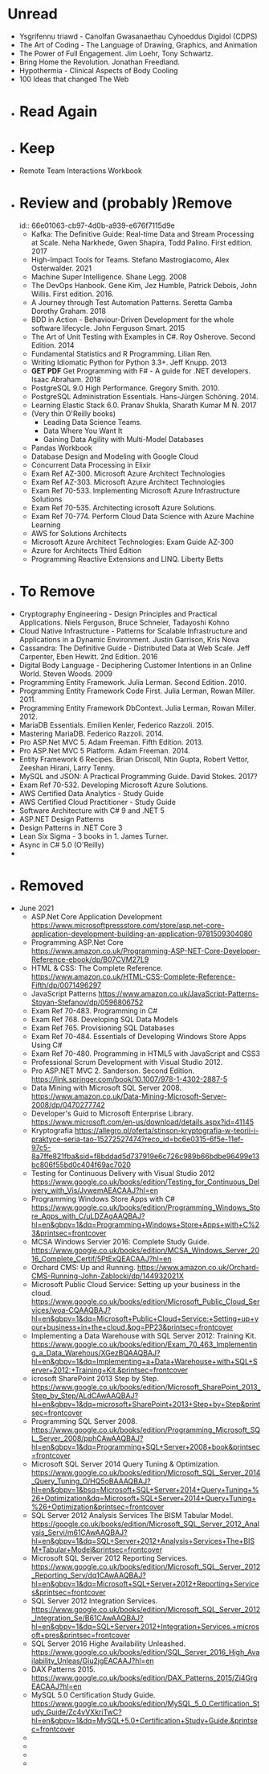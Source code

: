 # Unread
- Ysgrifennu triawd - Canolfan Gwasanaethau Cyhoeddus Digidol (CDPS)
- The Art of Coding - The Language of Drawing, Graphics, and Animation
- The Power of Full Engagement. Jim Loehr, Tony Schwartz.
- Bring Home the Revolution. Jonathan Freedland.
- Hypothermia - Clinical Aspects of Body Cooling
- 100 Ideas that changed The Web
- # Read Again
- # Keep
- Remote Team Interactions Workbook
- # Review and (probably )Remove
  id:: 66e01063-cb97-4d0b-a939-e676f7115d9e
	- Kafka: The Definitive Guide: Real-time Data and Stream Processing at Scale. Neha Narkhede, Gwen Shapira, Todd Palino. First edition. 2017
	- High-Impact Tools for Teams. Stefano Mastrogiacomo, Alex Osterwalder. 2021
	- Machine Super Intelligence. Shane Legg. 2008
	- The DevOps Hanbook. Gene Kim, Jez Humble, Patrick Debois, John Willis. First edition. 2016.
	- A Journey through Test Automation Patterns. Seretta Gamba Dorothy Graham. 2018
	- BDD in Action - Behaviour-Driven Development for the whole software lifecycle. John Ferguson Smart. 2015
	- The Art of Unit Testing with Examples in C#. Roy Osherove. Second Edition. 2014
	- Fundamental Statistics and R Programming. Lilian Ren.
	- Writing Idiomatic Python for Python 3.3+. Jeff Knupp. 2013
	- **GET PDF** Get Programming with F# - A guide for .NET developers. Isaac Abraham. 2018
	- PostgreSQL 9.0 High Performance. Gregory Smith. 2010.
	- PostgreSQL Administration Essentials. Hans-Jürgen Schöning. 2014.
	- Learning Elastic Stack 6.0. Pranav Shukla, Sharath Kumar M N. 2017
	- (Very thin O'Reilly books)
		- Leading Data Science Teams.
		- Data Where You Want It
		- Gaining Data Agility with Multi-Model Databases
	- Pandas Workbook
	- Database Design and Modeling with Google Cloud
	- Concurrent Data Processing in Elixir
	- Exam Ref AZ-300. Microsoft Azure Architect Technologies
	- Exam Ref AZ-303. Microsoft Azure Architect Technologies
	- Exam Ref 70-533. Implementing Microsoft Azure Infrastructure Solutions
	- Exam Ref 70-535. Architecting icrosoft Azure Solutions.
	- Exam Ref 70-774. Perform Cloud Data Science with Azure Machine Learning
	- AWS for Solutions Architects
	- Microsoft Azure Architect Technologies: Exam Guide AZ-300
	- Azure for Architects Third Edition
	- Programming Reactive Extensions and LINQ. Liberty Betts
- # To Remove
- Cryptography Engineering - Design Principles and Practical Applications. Niels Ferguson, Bruce Schneier, Tadayoshi Kohno
- Cloud Native Infrastructure - Patterns for Scalable Infrastructure and Applications in a Dynamic Environment. Justin Garrison, Kris Nova
- Cassandra: The Definitive Guide - Distributed Data at Web Scale. Jeff Carpenter, Eben Hewitt. 2nd Edition. 2016
- Digital Body Language - Deciphering Customer Intentions in an Online World. Steven Woods. 2009
- Programming Entity Framework. Julia Lerman. Second Edition. 2010.
- Programming Entity Framework Code First. Julia Lerman, Rowan Miller. 2011.
- Programming Entity Framework DbContext. Julia Lerman, Rowan Miller. 2012.
- MariaDB Essentials. Emilien Kenler, Federico Razzoli. 2015.
- Mastering MariaDB. Federico Razzoli. 2014.
- Pro ASP.Net MVC 5. Adam Freeman. Fifth Edition. 2013.
- Pro ASP.Net MVC 5 Platform. Adam Freeman. 2014.
- Entity Framework 6 Recipes. Brian Driscoll, Ntin Gupta, Robert Vettor, Zeeshan Hirani, Larry Tenny.
- MySQL and JSON: A Practical Programming Guide. David Stokes. 2017?
- Exam Ref 70-532. Developing Microsoft Azure Solutions.
- AWS Certified Data Analytics - Study Guide
- AWS Certified Cloud Practitioner - Study Guide
- Software Architecture with C# 9 and .NET 5
- ASP.NET Design Patterns
- Design Patterns in .NET Core 3
- Lean Six Sigma - 3 books in 1. James Turner.
- Async in C# 5.0 (O'Reilly)
-
- # Removed
- June 2021
	- ASP.Net Core Application Development https://www.microsoftpressstore.com/store/asp.net-core-application-development-building-an-application-9781509304080
	- Programming ASP.Net Core https://www.amazon.co.uk/Programming-ASP-NET-Core-Developer-Reference-ebook/dp/B07CVM27L9
	- HTML & CSS: The Complete Reference. https://www.amazon.co.uk/HTML-CSS-Complete-Reference-Fifth/dp/0071496297
	- JavaScript Patterns https://www.amazon.co.uk/JavaScript-Patterns-Stoyan-Stefanov/dp/0596806752
	- Exam Ref 70-483. Programming in C#
	- Exam Ref 768. Developing SQL Data Models
	- Exam Ref 765. Provisioning SQL Databases
	- Exam Ref 70-484. Essentials of Developing Windows Store Apps Using C#
	- Exam Ref 70-480. Programming in HTML5 with JavaScript and CSS3
	- Professional Scrum Development with Visual Studio 2012.
	- Pro ASP.NET MVC 2. Sanderson. Second Edition. https://link.springer.com/book/10.1007/978-1-4302-2887-5
	- Data Mining with Microsoft SQL Server 2008. https://www.amazon.co.uk/Data-Mining-Microsoft-Server-2008/dp/0470277742
	- Developer's Guid to Microsoft Enterprise Library. https://www.microsoft.com/en-us/download/details.aspx?id=41145
	- Kryptografia https://allegro.pl/oferta/stinson-kryptografia-w-teorii-i-praktyce-seria-tao-15272527474?reco_id=bc6e0315-6f5e-11ef-97c5-8a7ffe821fba&sid=f8bddad5d737919e6c726c989b66bdbe96499e13bc806f55bd0c404f69ac7020
	- Testing for Continuous Delivery with Visual Studio 2012 https://www.google.co.uk/books/edition/Testing_for_Continuous_Delivery_with_Vis/JvwemAEACAAJ?hl=en
	- Programming Windows Store Apps with C# https://www.google.co.uk/books/edition/Programming_Windows_Store_Apps_with_C/uLDZAgAAQBAJ?hl=en&gbpv=1&dq=Programming+Windows+Store+Apps+with+C%23&printsec=frontcover
	- MCSA Windows Servier 2016: Complete Study Guide. https://www.google.co.uk/books/edition/MCSA_Windows_Server_2016_Complete_Certif/5PtExQEACAAJ?hl=en
	- Orchard CMS: Up and Running. https://www.amazon.co.uk/Orchard-CMS-Running-John-Zablocki/dp/144932021X
	- Microsoft Public Cloud Service: Setting up your business in the cloud. https://www.google.co.uk/books/edition/Microsoft_Public_Cloud_Services/woa-CQAAQBAJ?hl=en&gbpv=1&dq=Microsoft+Public+Cloud+Service:+Setting+up+your+business+in+the+cloud.&pg=PP23&printsec=frontcover
	- Implementing a Data Warehouse with SQL Server 2012: Training Kit. https://www.google.co.uk/books/edition/Exam_70_463_Implementing_a_Data_Warehous/XGezBQAAQBAJ?hl=en&gbpv=1&dq=Implementing+a+Data+Warehouse+with+SQL+Server+2012:+Training+Kit.&printsec=frontcover
	- icrosoft SharePoint 2013 Step by Step. https://www.google.co.uk/books/edition/Microsoft_SharePoint_2013_Step_by_Step/ALdCAwAAQBAJ?hl=en&gbpv=1&dq=microsoft+SharePoint+2013+Step+by+Step&printsec=frontcover
	- Programming SQL Server 2008. https://www.google.co.uk/books/edition/Programming_Microsoft_SQL_Server_2008/pphCAwAAQBAJ?hl=en&gbpv=1&dq=Programming+SQL+Server+2008+book&printsec=frontcover
	- Microsoft SQL Server 2014 Query Tuning & Optimization. https://www.google.co.uk/books/edition/Microsoft_SQL_Server_2014_Query_Tuning_O/HQ5oBAAAQBAJ?hl=en&gbpv=1&bsq=Microsoft+SQL+Server+2014+Query+Tuning+%26+Optimization&dq=Microsoft+SQL+Server+2014+Query+Tuning+%26+Optimization&printsec=frontcover
	- SQL Server 2012 Analysis Services The BISM Tabular Model. https://google.co.uk/books/edition/Microsoft_SQL_Server_2012_Analysis_Servi/m61CAwAAQBAJ?hl=en&gbpv=1&dq=SQL+Server+2012+Analysis+Services+The+BISM+Tabular+Model&printsec=frontcover
	- Microsoft SQL Server 2012 Reporting Services. https://www.google.co.uk/books/edition/Microsoft_SQL_Server_2012_Reporting_Serv/dq1CAwAAQBAJ?hl=en&gbpv=1&dq=Microsoft+SQL+Server+2012+Reporting+Services&printsec=frontcover
	- SQL Server 2012 Integration Services. https://www.google.co.uk/books/edition/Microsoft_SQL_Server_2012_Integration_Se/B61CAwAAQBAJ?hl=en&gbpv=1&dq=SQL+Server+2012+Integration+Services.+microsoft+pres&printsec=frontcover
	- SQL Server 2016 Highe Availability Unleashed. https://www.google.co.uk/books/edition/SQL_Server_2016_High_Availability_Unleas/Giu2jgEACAAJ?hl=en
	- DAX Patterns 2015. https://www.google.co.uk/books/edition/DAX_Patterns_2015/Zi4GrgEACAAJ?hl=en
	- MySQL 5.0 Certification Study Guide. https://www.google.co.uk/books/edition/MySQL_5_0_Certification_Study_Guide/Zc4vVXkriTwC?hl=en&gbpv=1&dq=MySQL+5.0+Certification+Study+Guide.&printsec=frontcover
	-
	-
	-
	-